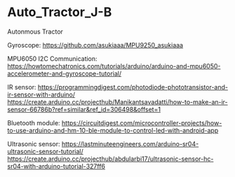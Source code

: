 # Auto_Tractor_J-B
Autonmous Tractor


Gyroscope: https://github.com/asukiaaa/MPU9250_asukiaaa 

MPU6050 I2C Communication: https://howtomechatronics.com/tutorials/arduino/arduino-and-mpu6050-accelerometer-and-gyroscope-tutorial/

IR sensor: https://programmingdigest.com/photodiode-phototransistor-and-ir-sensor-with-arduino/ 
https://create.arduino.cc/projecthub/Manikantsavadatti/how-to-make-an-ir-sensor-66786b?ref=similar&ref_id=306498&offset=1 

Bluetooth module: https://circuitdigest.com/microcontroller-projects/how-to-use-arduino-and-hm-10-ble-module-to-control-led-with-android-app 

Ultrasonic sensor: https://lastminuteengineers.com/arduino-sr04-ultrasonic-sensor-tutorial/ 
https://create.arduino.cc/projecthub/abdularbi17/ultrasonic-sensor-hc-sr04-with-arduino-tutorial-327ff6 
